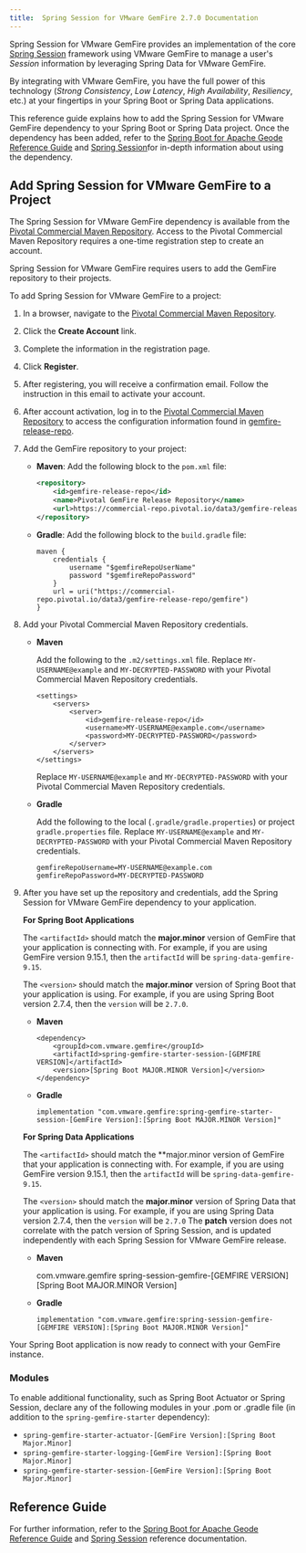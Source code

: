 ```yaml
---
title:  Spring Session for VMware GemFire 2.7.0 Documentation
---
```


<!-- 
 Copyright (c) VMware, Inc. 2022. All rights reserved.
 Licensed to the Apache Software Foundation (ASF) under one or more contributor license
 agreements. See the NOTICE file distributed with this work for additional information regarding
 copyright ownership. The ASF licenses this file to You under the Apache License, Version 2.0 (the
 "License"); you may not use this file except in compliance with the License. You may obtain a
 copy of the License at
 
 http://www.apache.org/licenses/LICENSE-2.0
 
 Unless required by applicable law or agreed to in writing, software distributed under the License
 is distributed on an "AS IS" BASIS, WITHOUT WARRANTIES OR CONDITIONS OF ANY KIND, either express
 or implied. See the License for the specific language governing permissions and limitations under
 the License.
-->

<!--
Licensed to the Apache Software Foundation (ASF) under one or more
contributor license agreements.  See the NOTICE file distributed with
this work for additional information regarding copyright ownership.
The ASF licenses this file to You under the Apache License, Version 2.0
(the "License"); you may not use this file except in compliance with
the License.  You may obtain a copy of the License at

     http://www.apache.org/licenses/LICENSE-2.0

Unless required by applicable law or agreed to in writing, software
distributed under the License is distributed on an "AS IS" BASIS,
WITHOUT WARRANTIES OR CONDITIONS OF ANY KIND, either express or implied.
See the License for the specific language governing permissions and
limitations under the License.
-->

Spring Session for VMware GemFire provides an implementation of the core [Spring Session](https://spring.io/projects/spring-session) framework using VMware GemFire to manage a user's _Session_ information by leveraging Spring Data for VMware GemFire.

By integrating with VMware GemFire, you have the full power of this technology (_Strong Consistency_, _Low Latency_, _High Availability_, _Resiliency_, etc.) at your fingertips in your Spring Boot or Spring Data applications.

This reference guide explains how to add the Spring Session for VMware GemFire dependency to your Spring Boot or Spring Data project. Once the dependency has been added, refer to the [Spring Boot for Apache Geode Reference Guide](https://docs.spring.io/spring-boot-data-geode-build/current/reference/html5/) and [Spring Session](https://docs.spring.io/spring-session-data-geode/docs/current/reference/html5/)for in-depth information about using the dependency.

## <a id="add-to-project"></a>Add Spring Session for VMware GemFire to a Project

The Spring Session for VMware GemFire dependency is available from the [Pivotal Commercial Maven Repository](https://commercial-repo.pivotal.io/login/auth). Access to the Pivotal Commercial Maven Repository requires a one-time registration step to create an account.

Spring Session for VMware GemFire requires users to add the GemFire repository to their projects.

To add Spring Session for VMware GemFire to a project:

1. In a browser, navigate to the [Pivotal Commercial Maven Repository](https://commercial-repo.pivotal.io/login/auth).

2. Click the **Create Account** link.

3. Complete the information in the registration page.

4. Click **Register**.

5. After registering, you will receive a confirmation email. Follow the instruction in this email to activate your account.

6. After account activation, log in to the  [Pivotal Commercial Maven Repository](https://commercial-repo.pivotal.io/login/auth) to access the configuration information found in [gemfire-release-repo](https://commercial-repo.pivotal.io/repository/gemfire-release-repo).

7. Add the GemFire repository to your project:

    * **Maven**: Add the following block to the `pom.xml` file:

        ```xml
        <repository>
            <id>gemfire-release-repo</id>
            <name>Pivotal GemFire Release Repository</name>
            <url>https://commercial-repo.pivotal.io/data3/gemfire-release-repo/gemfire</url>
        </repository>
        ```

    * **Gradle**: Add the following block to the `build.gradle` file:

        ```
        maven {
            credentials {
                username "$gemfireRepoUserName"
                password "$gemfireRepoPassword"
            }
            url = uri("https://commercial-repo.pivotal.io/data3/gemfire-release-repo/gemfire")
        }
        ```

8. Add your Pivotal Commercial Maven Repository credentials.

    * **Maven**

        Add the following to the `.m2/settings.xml` file. Replace `MY-USERNAME@example` and `MY-DECRYPTED-PASSWORD` with your Pivotal Commercial Maven Repository credentials.
        ```
        <settings>
            <servers>
                <server>
                    <id>gemfire-release-repo</id>
                    <username>MY-USERNAME@example.com</username>
                    <password>MY-DECRYPTED-PASSWORD</password>
                </server>
            </servers>
        </settings>
        ```
        Replace `MY-USERNAME@example` and `MY-DECRYPTED-PASSWORD` with your Pivotal Commercial Maven Repository credentials.

    * **Gradle**

        Add the following to the local (`.gradle/gradle.properties`) or project `gradle.properties` file. Replace `MY-USERNAME@example` and `MY-DECRYPTED-PASSWORD` with your Pivotal Commercial Maven Repository credentials.
        ```
        gemfireRepoUsername=MY-USERNAME@example.com
        gemfireRepoPassword=MY-DECRYPTED-PASSWORD
        ```

9. After you have set up the repository and credentials, add the Spring Session for VMware GemFire dependency to your application.

    **For Spring Boot Applications**

    The `<artifactId>` should match the **major.minor** version of GemFire that your application is connecting with. For example, if you are using GemFire version 9.15.1, then the `artifactId` will be `spring-data-gemfire-9.15`.

    The `<version>` should match the **major.minor** version of Spring Boot that your application is using. For example, if you are using Spring Boot version 2.7.4, then the `version` will be `2.7.0`.
    * **Maven**

        ```
        <dependency>
            <groupId>com.vmware.gemfire</groupId>
            <artifactId>spring-gemfire-starter-session-[GEMFIRE VERSION]</artifactId>
            <version>[Spring Boot MAJOR.MINOR Version]</version>
        </dependency>
        ```

    * **Gradle**

        ```
        implementation "com.vmware.gemfire:spring-gemfire-starter-session-[GemFire Version]:[Spring Boot MAJOR.MINOR Version]"
        ```

    **For Spring Data Applications**

    The `<artifactId>` should match the **major.minor version of GemFire that your application is connecting with.  For example, if you are using GemFire version 9.15.1, then the `artifactId` will be `spring-data-gemfire-9.15`.

    The `<version>` should match the **major.minor** version of Spring Data that your application is using. For example, if you are using Spring Data version 2.7.4, then the `version` will be `2.7.0`  The **patch** version does not correlate with the patch version of Spring Session, and is updated independently with each Spring Session for VMware GemFire release.

    * **Maven**

        <dependency>
            <groupId>com.vmware.gemfire</groupId>
            <artifactId>spring-session-gemfire-[GEMFIRE VERSION]</artifactId>
            <version>[Spring Boot MAJOR.MINOR Version]</version>
        </dependency>

    * **Gradle**

        ```
        implementation "com.vmware.gemfire:spring-session-gemfire-[GEMFIRE VERSION]:[Spring Boot MAJOR.MINOR Version]"
        ```

Your Spring Boot application is now ready to connect with your GemFire instance.

### <a id="modules"></a>Modules

To enable additional functionality, such as Spring Boot Actuator or Spring Session, declare any of the following modules in your .pom or .gradle file (in addition to the `spring-gemfire-starter` dependency):

* `spring-gemfire-starter-actuator-[GemFire Version]:[Spring Boot Major.Minor]`
* `spring-gemfire-starter-logging-[GemFire Version]:[Spring Boot Major.Minor]`
* `spring-gemfire-starter-session-[GemFire Version]:[Spring Boot Major.Minor]`


## <a id="reference-guide"></a>Reference Guide

For further information, refer to the [Spring Boot for Apache Geode Reference Guide](https://docs.spring.io/spring-boot-data-geode-build/current/reference/html5/) and [Spring Session](https://docs.spring.io/spring-session-data-geode/docs/current/reference/html5/) reference documentation.
